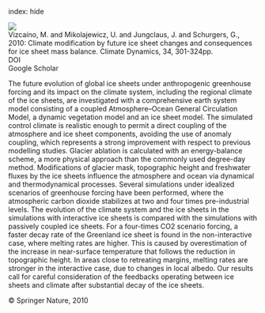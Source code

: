 index: hide

<div class="Citation">
    <div class="Citation-thumb CitationThumb-linked"  data-href="https://doi.org/10.1007/s00382-009-0591-y">
      <img src="https://static.claimspace.cloud/climate-study-static/refs/thumbs/13/Vizcano_et_al_2010-thumb.png" />
    </div>

  <div class="Citation-body">
    <div class="Citation-text">Vizcaíno, M. and Mikolajewicz, U. and Jungclaus, J. and Schurgers, G., 2010: Climate modification by future ice sheet changes and consequences for ice sheet mass balance. <span class="Article-journal">Climate Dynamics, </span><span class="Article-volume">34, </span>301-324pp.</div>
    <div class="Citation-links">
      <div class="CitationLink" data-href="https://doi.org/10.1007/s00382-009-0591-y">
        <div class="CitationLink-icon CitationLink-Doi"></div>
        <div class="CitationLink-text">DOI</div>
      </div>
      <div class="CitationLink" data-href="https://scholar.google.com/scholar?q=10.1007/s00382-009-0591-y">
        <div class="CitationLink-icon CitationLink-Scholar"></div>
        <div class="CitationLink-text">Google Scholar</div>
      </div>
    </div>
  </div>
</div>

The future evolution of global ice sheets under anthropogenic greenhouse forcing and its impact on the climate system, including the regional climate of the ice sheets, are investigated with a comprehensive earth system model consisting of a coupled Atmosphere–Ocean General Circulation Model, a dynamic vegetation model and an ice sheet model. The simulated control climate is realistic enough to permit a direct coupling of the atmosphere and ice sheet components, avoiding the use of anomaly coupling, which represents a strong improvement with respect to previous modelling studies. Glacier ablation is calculated with an energy-balance scheme, a more physical approach than the commonly used degree-day method. Modifications of glacier mask, topographic height and freshwater fluxes by the ice sheets influence the atmosphere and ocean via dynamical and thermodynamical processes. Several simulations under idealized scenarios of greenhouse forcing have been performed, where the atmospheric carbon dioxide stabilizes at two and four times pre-industrial levels. The evolution of the climate system and the ice sheets in the simulations with interactive ice sheets is compared with the simulations with passively coupled ice sheets. For a four-times CO2 scenario forcing, a faster decay rate of the Greenland ice sheet is found in the non-interactive case, where melting rates are higher. This is caused by overestimation of the increase in near-surface temperature that follows the reduction in topographic height. In areas close to retreating margins, melting rates are stronger in the interactive case, due to changes in local albedo. Our results call for careful consideration of the feedbacks operating between ice sheets and climate after substantial decay of the ice sheets.

<div class="Citation-copy">
&copy; Springer Nature, 2010
</div>